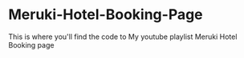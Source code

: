 # Meruki-Hotel-Booking-Page
This is where you'll find the code to My youtube playlist Meruki Hotel Booking page
